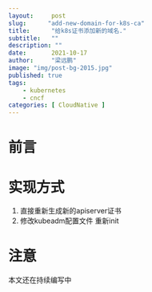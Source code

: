 ```yaml
---
layout:     post 
slug:      "add-new-domain-for-k8s-ca"
title:      "给k8s证书添加新的域名."
subtitle:   ""
description: ""
date:       2021-10-17
author:     "梁远鹏"
image: "img/post-bg-2015.jpg"
published: true
tags:
    - kubernetes 
    - cncf
categories: [ CloudNative ]
---
```


# 前言

# 实现方式

1. 直接重新生成新的apiserver证书 
2. 修改kubeadm配置文件 重新init

# 注意

本文还在持续编写中
